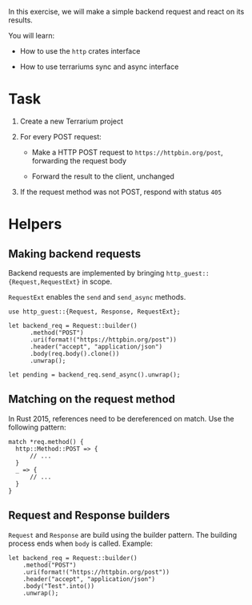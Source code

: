 In this exercise, we will make a simple backend request and react on its
results.

You will learn:

-   How to use the `http` crates interface

-   How to use terrariums sync and async interface

Task
====

1.  Create a new Terrarium project

2.  For every POST request:

    -   Make a HTTP POST request to `https://httpbin.org/post`,
        forwarding the request body

    -   Forward the result to the client, unchanged

3.  If the request method was not POST, respond with status `405`

Helpers
=======

Making backend requests
-----------------------

Backend requests are implemented by bringing
`http_guest::{Request,RequestExt}` in scope.

`RequestExt` enables the `send` and `send_async` methods.

    use http_guest::{Request, Response, RequestExt};

    let backend_req = Request::builder()
          .method("POST")
          .uri(format!("https://httpbin.org/post"))
          .header("accept", "application/json")
          .body(req.body().clone())
          .unwrap();

    let pending = backend_req.send_async().unwrap();

Matching on the request method
------------------------------

In Rust 2015, references need to be dereferenced on match. Use the
following pattern:

    match *req.method() {
      http::Method::POST => {
          // ...
      }
      _ => {
          // ...
      }
    }

Request and Response builders
-----------------------------

`Request` and `Response` are build using the builder pattern. The
building process ends when `body` is called. Example:

    let backend_req = Request::builder()
        .method("POST")
        .uri(format!("https://httpbin.org/post"))
        .header("accept", "application/json")
        .body("Test".into())
        .unwrap();
